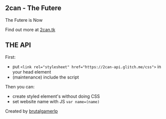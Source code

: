 ## 2can - The Futere

The Futere is Now


Find out more at [2can.tk](http://2can.tk/)


THE API
------------

First:
- put `<link rel="stylesheet" href="https://2can-api.glitch.me/css">` in your head element
- (maintenance) include the script 

Then you can:
- create styled element's without doing CSS
- set website name with JS `var name=(name)`


Created by [brutalgamerlp](https://brutalgamerlp.tk/)
